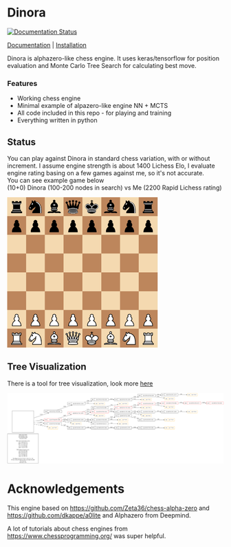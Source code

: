 # Dinora

[![Documentation Status](https://readthedocs.org/projects/dinora/badge/?version=latest)](https://dinora.readthedocs.io/en/latest/?badge=latest)


[Documentation](https://dinora.readthedocs.io/en/latest/) | [Installation](https://dinora.readthedocs.io/en/latest/installation.html)

Dinora is alphazero-like chess engine. It uses 
keras/tensorflow for position evaluation and Monte Carlo Tree Search for 
calculating best move.

### Features
- Working chess engine
- Minimal example of alpazero-like engine NN + MCTS
- All code included in this repo - for playing and training
- Everything written in python

## Status
You can play against Dinora in standard chess variation, with or without increment.
I assume engine strength is about 1400 Lichess Elo, I evaluate engine rating 
basing on a few games against me, so it's not accurate.  
You can see example game below  
(10+0) Dinora (100-200 nodes in search) vs Me (2200 Rapid Lichess rating)  

<img src="https://github.com/Saegl/dinora/raw/main/assets/gif/gfychess-example.gif" width="350">

## Tree Visualization

There is a tool for tree visualization, look more [here](https://dinora.readthedocs.io/en/latest/treeviz.html)

![Treeviz Visualization](assets/treeviz-example/state.svg)

# Acknowledgements

This engine based on https://github.com/Zeta36/chess-alpha-zero and 
https://github.com/dkappe/a0lite and Alphazero from Deepmind.

A lot of tutorials about chess engines from https://www.chessprogramming.org/ was super helpful.
